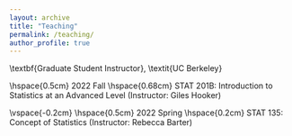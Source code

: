 ```yaml
---
layout: archive
title: "Teaching"
permalink: /teaching/
author_profile: true
---
```


\textbf{Graduate Student Instructor}, \textit{UC Berkeley}

\hspace{0.5cm} 2022 Fall \hspace{0.68cm} STAT 201B: Introduction to Statistics at an Advanced Level (Instructor: Giles Hooker) 

\vspace{-0.2cm}
\hspace{0.5cm} 2022 Spring \hspace{0.2cm} STAT 135: Concept of Statistics (Instructor: Rebecca Barter)